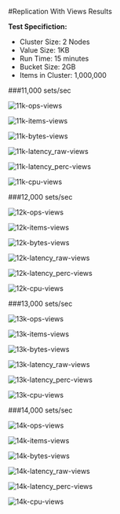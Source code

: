 #Replication With Views Results

**Test Specifiction:**

* Cluster Size: 2 Nodes
* Value Size: 1KB
* Run Time: 15 minutes
* Bucket Size: 2GB
* Items in Cluster: 1,000,000

###11,000 sets/sec

![11k-ops-views](images/views/11k_ops.png)

![11k-items-views](images/views/11k_items.png)

![11k-bytes-views](images/views/11k_bytes.png)

![11k-latency_raw-views](images/views/11k_latency_raw.png)

![11k-latency_perc-views](images/views/11k_latency_perc.png)

![11k-cpu-views](images/views/11k_cpu.png)

###12,000 sets/sec

![12k-ops-views](images/views/12k_ops.png)

![12k-items-views](images/views/12k_items.png)

![12k-bytes-views](images/views/12k_bytes.png)

![12k-latency_raw-views](images/views/12k_latency_raw.png)

![12k-latency_perc-views](images/views/12k_latency_perc.png)

![12k-cpu-views](images/views/12k_cpu.png)

###13,000 sets/sec

![13k-ops-views](images/views/13k_ops.png)

![13k-items-views](images/views/13k_items.png)

![13k-bytes-views](images/views/13k_bytes.png)

![13k-latency_raw-views](images/views/13k_latency_raw.png)

![13k-latency_perc-views](images/views/13k_latency_perc.png)

![13k-cpu-views](images/views/13k_cpu.png)

###14,000 sets/sec

![14k-ops-views](images/views/14k_ops.png)

![14k-items-views](images/views/14k_items.png)

![14k-bytes-views](images/views/14k_bytes.png)

![14k-latency_raw-views](images/views/14k_latency_raw.png)

![14k-latency_perc-views](images/views/14k_latency_perc.png)

![14k-cpu-views](images/views/14k_cpu.png)